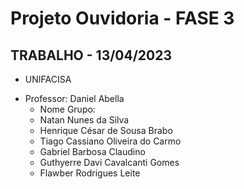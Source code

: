 # Projeto Ouvidoria - FASE 3

## TRABALHO - 13/04/2023

* UNIFACISA 
- Professor: Daniel Abella 
    - Nome Grupo: 
    - Natan Nunes da Silva 
    - Henrique César de Sousa Brabo 
    - Tiago Cassiano Oliveira do Carmo 
    - Gabriel Barbosa Claudino 
    - Guthyerre Davi Cavalcanti Gomes 
    - Flawber Rodrigues Leite

